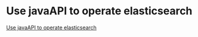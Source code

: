 # Use javaAPI to operate elasticsearch
[Use javaAPI to operate elasticsearch](https://aiwithcloud.com/2022/09/19/use_javaapi_to_operate_elasticsearch/)